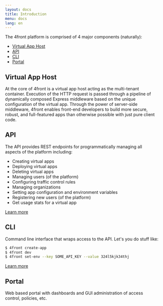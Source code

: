 ```yaml
---
layout: docs
title: Introduction
menu: docs
lang: en
---
```


The 4front platform is comprised of 4 major components (naturally):

* [Virtual App Host](https://github.com/4front/apphost)
* [API](/docs/api)
* [CLI](/docs/cli)
* [Portal](/docs/portal)

## Virtual App Host
At the core of 4front is a virtual app host acting as the multi-tenant container. Execution of the HTTP request is passed through a pipeline of dynamically composed Express middleware based on the unique configuration of the virtual app. Through the power of server-side middleware, 4front enables front-end developers to build more secure, robust, and full-featured apps than otherwise possible with just pure client code.

<!-- [Learn about virtual apps](/docs/virtual-apps.html) -->

## API
The API provides REST endpoints for programmatically managing all aspects of the platform including:

* Creating virtual apps
* Deploying virtual apps
* Deleting virtual apps
* Managing users (of the platform)
* Configuring traffic control rules
* Managing organizations
* Setting app configuration and environment variables
* Registering new users (of the platform)
* Get usage stats for a virtual app

[Learn more](/docs/api.html)

## CLI

Command line interface that wraps access to the API. Let's you do stuff like:

~~~sh
$ 4front create-app
$ 4front dev
$ 4front set-env --key SOME_API_KEY --value 324l5kjk34thj
~~~

[Learn more](/docs/cli.html)

## Portal

Web based portal with dashboards and GUI administration of access control, policies, etc.
